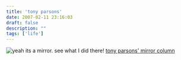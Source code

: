 ```yaml
---
title: 'tony parsons'
date: 2007-02-11 23:16:03
draft: false
description: ""
tags: ['life']
---
```


![](/shared/2007/02/photos-eggert.jpg "yeah its a mirror. see what I did there!") [tony parsons' mirror column](http://www.mirror.co.uk/news/columnists/parsons/)